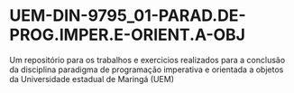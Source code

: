 # UEM-DIN-9795_01-PARAD.DE-PROG.IMPER.E-ORIENT.A-OBJ
Um repositório para os trabalhos e exercicios realizados para a conclusão da disciplina paradigma de programação imperativa e orientada a objetos da Universidade estadual de Maringá (UEM)
